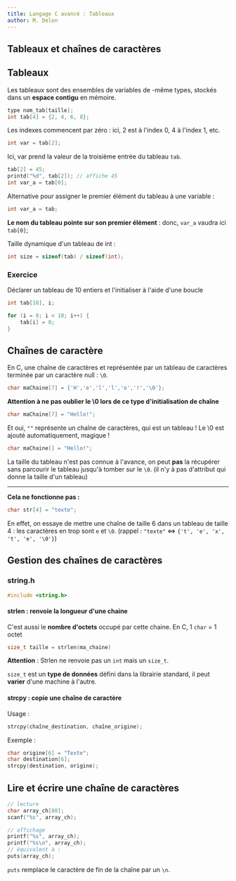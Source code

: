 ```yaml
---
title: Langage C avancé : Tableaux
author: M. Delon
---
```

Tableaux et chaînes de caractères
----------

## Tableaux

Les tableaux sont des ensembles de variables de -même types, stockés dans un **espace contigu** en mémoire.

```c
type nom_tab[taille];
int tab[4] = {2, 4, 6, 8};
```

Les indexes commencent par zéro : ici, 2 est à l'index 0, 4 à l'index 1, etc.

```c
int var = tab[2];
```
Ici, var prend la valeur de la troisième entrée du tableau `tab`.


```c
tab[2] = 45;
printd("%d", tab[2]); // affiche 45
int var_a = tab[0];
```

Alternative pour assigner le premier élément du tableau à une variable :
```c
int var_a = tab;
```
**Le nom du tableau pointe sur son premier élément** : donc, `var_a` vaudra ici `tab[0]`;

Taille dynamique d'un tableau de int :
```c
int size = sizeof(tab) / sizeof(int);
```

### Exercice
Déclarer un tableau de 10 entiers et l'initialiser à l'aide d'une boucle
```c
int tab[10], i;

for (i = 0; i < 10; i++) {
	tab[i] = 0;
}
```

## Chaînes de caractère
En C, une chaîne de caractères et représentée par un tableau de caractères terminée par un caractère null : `\0`.

```c
char maChaine[7] = {'H','e','l','l','o','!','\0'};
```
**Attention à ne pas oublier le \0 lors de ce type d'initialisation de chaîne**

```c
char maChaine[7] = "Hello!";
```
Et oui, `""` représente un chaîne de caractères, qui est un tableau !
Le \0 est ajouté automatiquement, magique !

```c
char maChaine[] = "Hello!";
```
La taille du tableau n'est pas connue à l'avance, on peut **pas** la récupérer sans parcourir le tableau jusqu'à tomber sur le `\0`. (il n'y à pas d'attribut qui donne la taille d'un tableau)

---

**Cela ne fonctionne pas :**
```c
char str[4] = "texte";
```
En effet, on essaye de mettre une chaîne de taille 6 dans un tableau de taille 4 : les caractères en trop sont `e` et `\0`. (rappel : `"texte"` <=> `{'t', 'e', 'x', 't', 'e', '\0'}`)

## Gestion des chaînes de caractères
### string.h
```c
#include <string.h>
```
#### **strlen** : renvoie la longueur d'une chaine
C'est aussi le **nombre d'octets** occupé par cette chaine. En C, 1 `char` = 1 octet

```c
size_t taille = strlen(ma_chaine)
```

**Attention** : Strlen ne renvoie pas un `int` mais un `size_t`.

`size_t` est un **type de données** défini dans la librairie standard, il peut **varier** d'une machine à l'autre.


#### **strcpy** : copie une chaîne de caractère
Usage :
```c
strcpy(chaîne_destination, chaîne_origine);
```
Exemple :
```c
char origine[6] = "Texte";
char destination[6];
strcpy(destination, origine);
```

## Lire et écrire une chaîne de caractères
```c
// lecture
char array_ch[80];
scanf("%s", array_ch);

// affichage
printf("%s", array_ch);
printf("%s\n", array_ch);
// équivalent à :
puts(array_ch);
```
`puts` remplace le caractère de fin de la chaîne par un `\n`.
